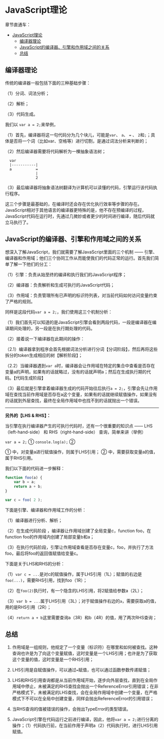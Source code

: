 # JavaScript理论

章节直通车：
<!-- TOC -->

- [JavaScript理论](#javascript理论)
  - [编译器理论](#编译器理论)
  - [JavaScript的编译器、引擎和作用域之间的关系](#javascript的编译器引擎和作用域之间的关系)
  - [总结](#总结)

<!-- /TOC -->

## 编译器理论

传统的编译器一般包括下面的三种基础步骤：

（1）分词、词法分析；

（2）解析；

（3）代码生成。

我们以 `var a = 2;`来举例，

（1）首先，编译器将这一句代码分为几个块儿，可能是`var`、 `a`、 `=` 、 `2`和`;`；具体是否将一个词（比如var、空格等）进行切割，是通过词法分析来判断的；

（2）然后编译器需要将代码解析为一棵抽象语法树；
```
  var
  |-----------|
  a           =
              |
              2
```

（3）最后编译器将抽象语法树翻译为计算机可以读懂的代码，引擎运行该代码执行程序。

这三个步骤是最基础的，在编译时还会存在优化执行效率等步骤的存在。JavaScript相对于其他语言的编译器更特殊的是，他不存在预编译的过程，JavaScript代码在运行时，先通过几微妙或者更少的时间进行编译，随后代码就立马执行了。

## JavaScript的编译器、引擎和作用域之间的关系

想深入了解JavaScript，我们就需要了解JavaScript里面的三个机制 —— 引擎、编译器和作用域；他们三个协同工作从而能使我们的代码正常的运行。首先我们简单了解一下他们的分工：

（1）引擎：负责从始至终的编译和执行我们的JavaScript程序；

（2）编译器：负责解析和生成可执行的JavaScript代码；

（3）作用域：负责管理所有已声明的标识符列表，对当前代码如何访问变量约束了严格的规则。

同样是这段代码`var a = 2;`，我们使用这三个机制分析：

（1）我们首先可以知道的是JavaScript引擎会看到两段代码，一段是编译器在编译期间处理的，另一段是在执行期处理的代码。

（2）接着说一下编译器在此期间的操作：

 （2.1）编译器拿到程序会首先根据词法分析进行分词【分词阶段】，然后再将这些拆分的token生成相应的树【解析阶段】；

 （2.2）当编译器遇到`var a`时，编译器会让作用域在特定的集合中查看是否存在变量a的声明，如果有的话就略过，没有的话就声明a；然后在生成执行期的代码。【代码生成阶段】

（3）最后就是引擎拿着编译器生成的代码开始往后执行`a = 2;`，引擎会先让作用域在查找当前作用域是否存在a这个变量，如果有的话就继续赋值操作，如果没有的话就到外层查找，最终在全局作用域中也找不到的话就抛出一个错误。

---

**另外的【LHS & RHS】：**

当引擎在执行编译器产生的可执行代码时，还有一个很重要的知识点 —— LHS（left-hand-side） 和 RHS（right-hand-side） 查询，简单来讲（举例）

`var a = 2;` ①
`console.log(a);` ②

① 中，对变量a进行赋值操作，则属于LHS引用；
② 中，需要获取变量a的值，属于RHS引用。

我们以下面的代码进一步解释：

```js
function foo(a) {
	var b = a;
	return a + b;
}

var c = foo( 2 );
```

下面是引擎、编译器和作用域工作的分析：

（1）编译器进行分析、解析；

（2）在生成代码阶段 ，编译器让作用域创建了全局变量c，function foo，在function foo的作用域内创建了局部变量b和a；

（3）在执行代码阶段，引擎让作用域查看是否存在变量c，foo，并执行了方法foo，最后将foo的返回值赋值给变量c。


下面是关于LHS和RHS的分析：

（1）`var c = ...`是对c的赋值操作，属于LHS引用（1L）；赋值的右边是`foo(...)`，需要RHS引用，找到foo（1R）；

（2）在`foo(2)`执行时，有一个隐含的LHS引用，将2赋值给参数a（2L）；

（3）`var b = ...`属于LHS引用（3L）；对于赋值操作右边的`a`，需要获取a的值，用的是RHS引用（2R）；

（4）`return a + b`这里需要查询a（3R）和b（4R）的值，用了两次RHS查询；

## 总结

1. 作用域是一组规则，他规定了一个变量（标识符）在哪里和如何被查找。这种查询也许是为了向这个变量赋值，这时变量是一个LHS引用；也许是为了获取这个变量的值，这时变量是一个RHS引用；

2. LHS引用是自赋值操作，可以通过`=`赋值，也可以通过函数参数传递赋值；

3. LHS和RHS引用查询都是从当前作用域开始，逐步向外层查找，直到在全局作用域中停止，未被满足的RHS查找会抛出一个ReferenceError引用错误；在非严格模式下，未被满足的LHS查找，会在全局作用域中创建一个变量，在严格模式下不可以在全局中创建变量，同样会抛出ReferenceError的引用错误；

4. 当RHS查询的值被错误的操作，会抛出TypeError的类型错误。

5. JavaScript引擎在代码运行之前进行编译，因此，他将`var a = 2;`进行分离的操作；（1）代码执行前，在当前作用于声明a（2）代码执行时，进行LHS引用赋值。   
